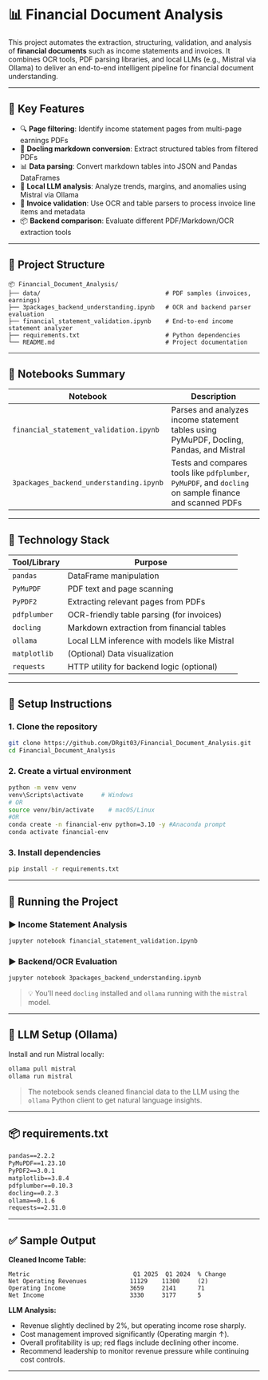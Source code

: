 # 📊 Financial Document Analysis

This project automates the extraction, structuring, validation, and analysis of **financial documents** such as income statements and invoices. It combines OCR tools, PDF parsing libraries, and local LLMs (e.g., Mistral via Ollama) to deliver an end-to-end intelligent pipeline for financial document understanding.

---

## 🚀 Key Features

- 🔍 **Page filtering**: Identify income statement pages from multi-page earnings PDFs
- 📄 **Docling markdown conversion**: Extract structured tables from filtered PDFs
- 📊 **Data parsing**: Convert markdown tables into JSON and Pandas DataFrames
- 🧠 **Local LLM analysis**: Analyze trends, margins, and anomalies using Mistral via Ollama
- 🧾 **Invoice validation**: Use OCR and table parsers to process invoice line items and metadata
- 📦 **Backend comparison**: Evaluate different PDF/Markdown/OCR extraction tools

---

## 📁 Project Structure

```
📦 Financial_Document_Analysis/
├── data/                                   # PDF samples (invoices, earnings)
├── 3packages_backend_understanding.ipynb   # OCR and backend parser evaluation
├── financial_statement_validation.ipynb    # End-to-end income statement analyzer
├── requirements.txt                        # Python dependencies
└── README.md                               # Project documentation
```

---

## 🧪 Notebooks Summary

| Notebook | Description |
|----------|-------------|
| `financial_statement_validation.ipynb` | Parses and analyzes income statement tables using PyMuPDF, Docling, Pandas, and Mistral |
| `3packages_backend_understanding.ipynb` | Tests and compares tools like `pdfplumber`, `PyMuPDF`, and `docling` on sample finance and scanned PDFs |

---

## 🧰 Technology Stack

| Tool/Library | Purpose |
|--------------|---------|
| `pandas`     | DataFrame manipulation |
| `PyMuPDF`    | PDF text and page scanning |
| `PyPDF2`     | Extracting relevant pages from PDFs |
| `pdfplumber` | OCR-friendly table parsing (for invoices) |
| `docling`    | Markdown extraction from financial tables |
| `ollama`     | Local LLM inference with models like Mistral |
| `matplotlib` | (Optional) Data visualization |
| `requests`   | HTTP utility for backend logic (optional) |

---

## 🔧 Setup Instructions

### 1. Clone the repository

```bash
git clone https://github.com/DRgit03/Financial_Document_Analysis.git
cd Financial_Document_Analysis
```

### 2. Create a virtual environment

```bash
python -m venv venv
venv\Scripts\activate     # Windows
# OR
source venv/bin/activate    # macOS/Linux
#OR
conda create -n financial-env python=3.10 -y #Anaconda prompt
conda activate financial-env
```

### 3. Install dependencies

```bash
pip install -r requirements.txt
```

---

## 🧠 Running the Project

### ▶️ Income Statement Analysis

```bash
jupyter notebook financial_statement_validation.ipynb
```

### ▶️ Backend/OCR Evaluation

```bash
jupyter notebook 3packages_backend_understanding.ipynb
```

> 💡 You’ll need `docling` installed and `ollama` running with the `mistral` model.

---

## 🔌 LLM Setup (Ollama)

Install and run Mistral locally:

```bash
ollama pull mistral
ollama run mistral
```

> The notebook sends cleaned financial data to the LLM using the `ollama` Python client to get natural language insights.

---

## 📦 requirements.txt

```txt
pandas==2.2.2
PyMuPDF==1.23.10
PyPDF2==3.0.1
matplotlib==3.8.4
pdfplumber==0.10.3
docling==0.2.3
ollama==0.1.6
requests==2.31.0
```

---

## ✅ Sample Output

**Cleaned Income Table:**
```
Metric                             Q1 2025  Q1 2024  % Change
Net Operating Revenues            11129    11300     (2)
Operating Income                  3659     2141      71
Net Income                        3330     3177      5
```

**LLM Analysis:**
- Revenue slightly declined by 2%, but operating income rose sharply.
- Cost management improved significantly (Operating margin ↑).
- Overall profitability is up; red flags include declining other income.
- Recommend leadership to monitor revenue pressure while continuing cost controls.

---



